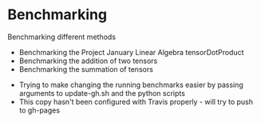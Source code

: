 # Benchmarking
Benchmarking different methods
- Benchmarking the Project January Linear Algebra tensorDotProduct
- Benchmarking the addition of two tensors
- Benchmarking the summation of tensors

* Trying to make changing the running benchmarks easier by passing arguments to update-gh.sh and the python scripts
* This copy hasn't been configured with Travis properly - will try to push to gh-pages
